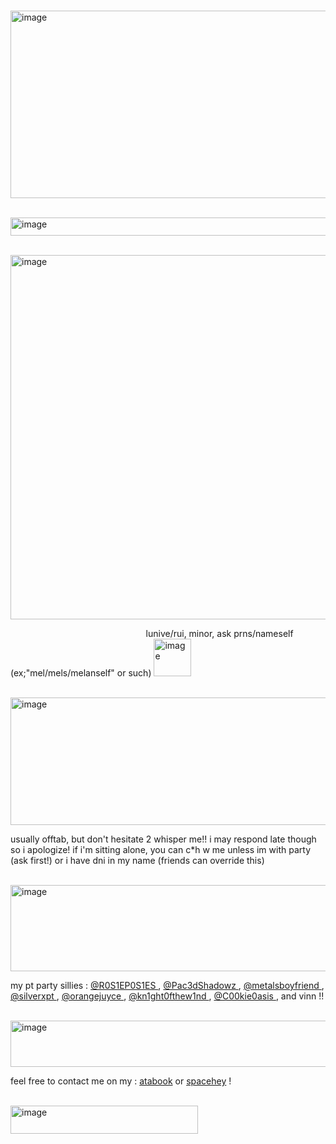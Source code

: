 ‎ ‎ ‎ ‎ ‎ ‎ ‎ ‎ ‎ ‎ ‎ ‎ ‎ ‎ ‎ ‎ ‎ ‎ ‎ ‎ ‎‎ ‎ ‎ ‎ ‎ ‎ ‎ ‎ ‎ ‎ ‎ ‎ ‎ ‎ ‎  <img width="1000" height="300" alt="image" src="https://github.com/user-attachments/assets/f807278a-6cdc-4bb2-a4fd-a36d8918db11" />

‎ ‎ ‎ ‎ ‎ ‎ ‎ ‎ ‎ ‎ ‎ ‎ ‎ ‎ ‎ ‎ ‎ ‎ ‎ ‎ ‎ ‎ ‎ ‎ ‎ ‎ ‎‎ ‎ ‎ ‎ ‎ ‎ ‎‎ ‎ ‎‎ ‎ ‎<img width="545" height="29" alt="image" src="https://github.com/user-attachments/assets/64d1b255-4fdb-4cfa-aff0-ff9b83c955c2" />




‎ ‎ ‎ ‎ ‎ ‎ ‎ ‎ ‎ ‎ ‎ ‎ ‎ ‎ ‎ ‎ ‎ ‎ ‎ ‎ ‎ ‎ ‎ ‎ ‎ ‎‎ ‎ ‎ ‎ ‎ ‎ <img width="583" height="583" alt="image" src="https://github.com/user-attachments/assets/a50a0e47-21a8-4256-a984-c807a706a9ec" />


‎ ‎ ‎ ‎ ‎ ‎ ‎ ‎ ‎ ‎ ‎ ‎ ‎ ‎ ‎ ‎ ‎ ‎ ‎ ‎ ‎ ‎ ‎ ‎ ‎ ‎ ‎ ‎ ‎ ‎ ‎ ‎ ‎ ‎ ‎ ‎ ‎ ‎ ‎ ‎ ‎ ‎ ‎ ‎ ‎ ‎ ‎ ‎ ‎ ‎ ‎ ‎ ‎ ‎ ‎ lunive/rui, minor, ask prns/nameself (ex;"mel/mels/melanself" or such) <img width="60" height="60" alt="image" src="https://github.com/user-attachments/assets/6fe9c060-bb50-4fe6-b7ef-e4748d2a32ec" />


‎ ‎ ‎ ‎ ‎ ‎ ‎ ‎ ‎ ‎ ‎ ‎ ‎ ‎ ‎ ‎ ‎ ‎ ‎ ‎ ‎ ‎ ‎ ‎ ‎ ‎ ‎ ‎ ‎ ‎ ‎ ‎ ‎ ‎ ‎ ‎ ‎ ‎ ‎ ‎ ‎ ‎ ‎ ‎ ‎ ‎ ‎ ‎ ‎ ‎‎ ‎ ‎ ‎ ‎ ‎ ‎ ‎ ‎ ‎ ‎ ‎ ‎ ‎ ‎ ‎ ‎ ‎ ‎ ‎ ‎ ‎ ‎ ‎ ‎ ‎ ‎ ‎ ‎ ‎ ‎  <img width="3464" height="204" alt="image" src="https://github.com/user-attachments/assets/2fedb10d-8651-41e1-b2fd-810482be54e6" />


usually offtab, but don't hesitate 2 whisper me!! i may respond late though so i apologize! if i'm sitting alone, you can c*h w me unless im with party (ask first!) or i have dni in my name (friends can override this)


‎ ‎ ‎ ‎ ‎ ‎ ‎ ‎ ‎ ‎ ‎ ‎ ‎  ‎ ‎ ‎ ‎ ‎ ‎ ‎ ‎ ‎ ‎ ‎ ‎ ‎ ‎ ‎ ‎ ‎ ‎ ‎ ‎ ‎ ‎ ‎ ‎ ‎ ‎ ‎ ‎ ‎ ‎ ‎ ‎ ‎ ‎ ‎ ‎ ‎‎ ‎ ‎ ‎ ‎  ‎ <img width="1280" height="138" alt="image" src="https://github.com/user-attachments/assets/dd70b7bf-d506-4aa2-aada-b1a55ae2ddc8" />

my pt party sillies : <a href="https://github.com/R0S1EP0S1ES">@R0S1EP0S1ES </a>, <a href="https://github.com/Pac3dShadowz">@Pac3dShadowz </a>, <a href="https://github.com/metalsboyfriend">@metalsboyfriend </a>, <a href="https://github.com/silverxpt">@silverxpt </a>, <a href="https://github.com/orangejuyce">@orangejuyce </a>, <a href="https://github.com/kn1ght0fthew1nd">@kn1ght0fthew1nd </a>, <a href="https://github.com/C00kieOasis">@C00kie0asis </a>, and vinn !!

‎ ‎ ‎ ‎ ‎ ‎ ‎ ‎ ‎ ‎ ‎ ‎ ‎ ‎ ‎ ‎ ‎ ‎ ‎ ‎ ‎ ‎ ‎ ‎ ‎ ‎ <img width="906" height="74" alt="image" src="https://github.com/user-attachments/assets/163fcd7e-5000-4edd-886b-f21d4e3d39a0" />


feel free to contact me on my : <a href="https://anglzz.atabook.org/">atabook</a> or <a href="https://spacehey.com/broknwngz">spacehey</a> !


‎ ‎ ‎ ‎ ‎ ‎ ‎ ‎ ‎ ‎ ‎ ‎ ‎ ‎ ‎ ‎ ‎ ‎ ‎ ‎ ‎ ‎ ‎ ‎ ‎‎ ‎ ‎ ‎ ‎ ‎ ‎ ‎ ‎ ‎ ‎ ‎ ‎ ‎ ‎ ‎ ‎ ‎ ‎ ‎ ‎ ‎ ‎ ‎ ‎ ‎ ‎ ‎ ‎ ‎ ‎ ‎ ‎ ‎‎ ‎ ‎ ‎  ‎ ‎ ‎ ‎ ‎ ‎ ‎ ‎ ‎ ‎ ‎ <img width="300" height="45" alt="image" src="https://github.com/user-attachments/assets/807ca9dc-e5e1-4357-bb35-f89f83bbe3dc" />
